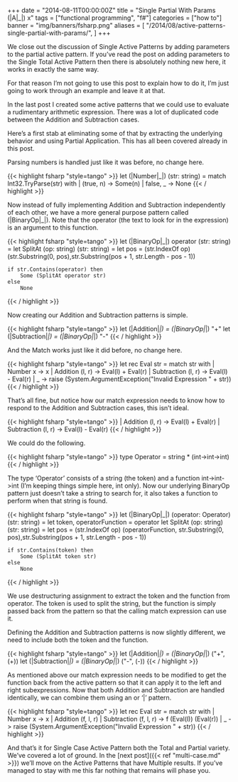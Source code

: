 +++
date = "2014-08-11T00:00:00Z"
title = "Single Partial With Params (|A|_|) x"
tags = ["functional programming", "f#"]
categories = ["how to"]
banner = "img/banners/fsharp.png" 
aliases = [
    "/2014/08/active-patterns-single-partial-with-params/",
]
+++

We close out the discussion of Single Active Patterns by adding parameters to the partial active pattern. If you’ve read the post on adding parameters to the Single Total Active Pattern then there is absolutely nothing new here, it works in exactly the same way.

For that reason I’m not going to use this post to explain how to do it, I’m just going to work through an example and leave it at that.

In the last post I created some active patterns that we could use to evaluate a rudimentary arithmetic expression. There was a lot of duplicated code between the Addition and Subtraction cases.

Here’s a first stab at eliminating some of that by extracting the underlying behavior and using Partial Application. This has all been covered already in this post.

Parsing numbers is handled just like it was before, no change here.

{{< highlight fsharp "style=tango" >}}
let (|Number|_|) (str: string) =
    match Int32.TryParse(str) with
    | (true, n) -> Some(n)
    | false, _ -> None
{{< / highlight >}}

Now instead of fully implementing Addition and Subtraction independently of each other, we have a more general purpose pattern called (|BinaryOp|_|). Note that the operator (the text to look for in the expression) is an argument to this function.

{{< highlight fsharp "style=tango" >}}
let (|BinaryOp|_|) operator (str: string) =
    let SplitAt (op: string) (str: string) =
        let pos = (str.IndexOf op)
        (str.Substring(0, pos),str.Substring(pos + 1, str.Length - pos - 1))

    if str.Contains(operator) then
        Some (SplitAt operator str)
    else
        None
{{< / highlight >}}

Now creating our Addition and Subtraction patterns is simple.

{{< highlight fsharp "style=tango" >}}
let (|Addition|_|) = (|BinaryOp|_|) "+"
let (|Subtraction|_|) = (|BinaryOp|_|) "-"
{{< / highlight >}}

And the Match works just like it did before, no change here.

{{< highlight fsharp "style=tango" >}}
let rec Eval str =
    match str with
    | Number x -> x
    | Addition (l, r) -> Eval(l) + Eval(r)
    | Subtraction (l, r) -> Eval(l) - Eval(r)
    | _ -> raise (System.ArgumentException("Invalid Expression " + str))
{{< / highlight >}}

That’s all fine, but notice how our match expression needs to know how to respond to the Addition and Subtraction cases, this isn’t ideal.

{{< highlight fsharp "style=tango" >}}
| Addition (l, r) -> Eval(l) + Eval(r)
| Subtraction (l, r) -> Eval(l) - Eval(r)
{{< / highlight >}}

We could do the following.

{{< highlight fsharp "style=tango" >}}
type Operator = string * (int->int->int)
{{< / highlight >}}

The type ‘Operator’ consists of a string (the token) and a function int->int->int (I’m keeping things simple here, int only). Now our underlying BinaryOp pattern just doesn’t take a string to search for, it also takes a function to perform when that string is found.

{{< highlight fsharp "style=tango" >}}
let (|BinaryOp|_|) (operator: Operator) (str: string) =
    let token, operatorFunction = operator
    let SplitAt (op: string) (str: string) =
        let pos = (str.IndexOf op)
        (operatorFunction, str.Substring(0, pos),str.Substring(pos + 1, str.Length - pos - 1))

    if str.Contains(token) then
        Some (SplitAt token str)
    else
        None
{{< / highlight >}}

We use destructuring assignment to extract the token and the function from operator. The token is used to split the string, but the function is simply passed back from the pattern so that the calling match expression can use it.

Defining the Addition and Subtraction patterns is now slightly different, we need to include both the token and the function.

{{< highlight fsharp "style=tango" >}}
let (|Addition|_|) = (|BinaryOp|_|) ("+", (+))
let (|Subtraction|_|) = (|BinaryOp|_|) ("-", (-))
{{< / highlight >}}

As mentioned above our match expression needs to be modified to get the function back from the active pattern so that it can apply it to the left and right subexpressions. Now that both Addition and Subtraction are handled identically, we can combine them using an or ‘|’ pattern.

{{< highlight fsharp "style=tango" >}}
let rec Eval str =
    match str with
    | Number x -> x
    | Addition (f, l, r) | Subtraction (f, l, r)
            -> f (Eval(l)) (Eval(r))
    | _ -> raise (System.ArgumentException("Invalid Expression " + str))
{{< / highlight >}}

And that’s it for Single Case Active Pattern both the Total and Partial variety. We’ve covered a lot of ground. In the [next post]({{< ref "multi-case.md" >}}) we’ll move on the Active Patterns that have Multiple results. If you’ve managed to stay with me this far nothing that remains will phase you.

